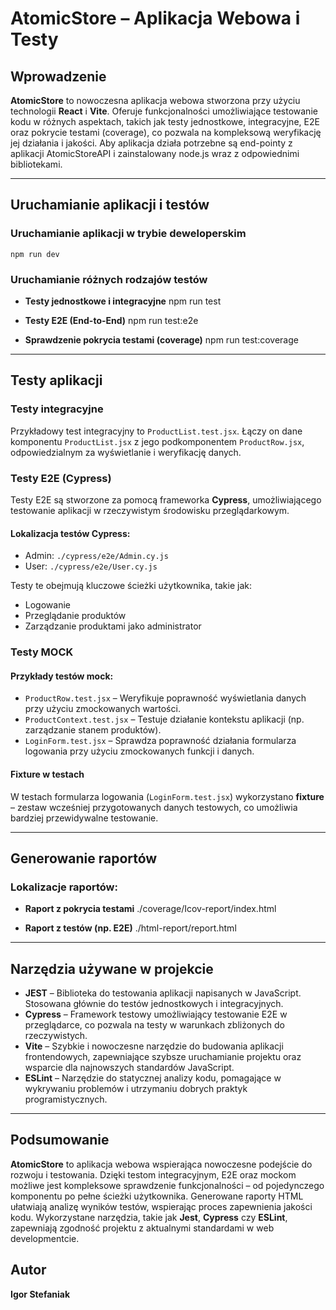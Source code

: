 # AtomicStore – Aplikacja Webowa i Testy

## Wprowadzenie
**AtomicStore** to nowoczesna aplikacja webowa stworzona przy użyciu technologii **React** i **Vite**. 
Oferuje funkcjonalności umożliwiające testowanie kodu w różnych aspektach, takich jak testy jednostkowe, integracyjne, E2E oraz pokrycie testami (coverage), 
co pozwala na kompleksową weryfikację jej działania i jakości. Aby aplikacja działa potrzebne są end-pointy z aplikacji AtomicStoreAPI i zainstalowany node.js wraz z
odpowiednimi bibliotekami.

---

## Uruchamianie aplikacji i testów

### Uruchamianie aplikacji w trybie deweloperskim
    npm run dev

### Uruchamianie różnych rodzajów testów

- **Testy jednostkowe i integracyjne**
    npm run test

- **Testy E2E (End-to-End)**
    npm run test:e2e

- **Sprawdzenie pokrycia testami (coverage)**
    npm run test:coverage

---

## Testy aplikacji

### Testy integracyjne
Przykładowy test integracyjny to `ProductList.test.jsx`. Łączy on dane komponentu `ProductList.jsx` z jego podkomponentem `ProductRow.jsx`, odpowiedzialnym za wyświetlanie i weryfikację danych.

### Testy E2E (Cypress)
Testy E2E są stworzone za pomocą frameworka **Cypress**, umożliwiającego testowanie aplikacji w rzeczywistym środowisku przeglądarkowym.

#### Lokalizacja testów Cypress:
- Admin: `./cypress/e2e/Admin.cy.js`
- User: `./cypress/e2e/User.cy.js`

Testy te obejmują kluczowe ścieżki użytkownika, takie jak:
- Logowanie
- Przeglądanie produktów
- Zarządzanie produktami jako administrator

### Testy MOCK
#### Przykłady testów mock:
- `ProductRow.test.jsx` – Weryfikuje poprawność wyświetlania danych przy użyciu zmockowanych wartości.
- `ProductContext.test.jsx` – Testuje działanie kontekstu aplikacji (np. zarządzanie stanem produktów).
- `LoginForm.test.jsx` – Sprawdza poprawność działania formularza logowania przy użyciu zmockowanych funkcji i danych.

#### Fixture w testach
W testach formularza logowania (`LoginForm.test.jsx`) wykorzystano **fixture** – zestaw wcześniej przygotowanych danych testowych,
 co umożliwia bardziej przewidywalne testowanie.

---

## Generowanie raportów

### Lokalizacje raportów:
- **Raport z pokrycia testami**
    ./coverage/Icov-report/index.html

- **Raport z testów (np. E2E)**
    ./html-report/report.html

---

## Narzędzia używane w projekcie

- **JEST** – Biblioteka do testowania aplikacji napisanych w JavaScript. Stosowana głównie do testów jednostkowych i integracyjnych.
- **Cypress** – Framework testowy umożliwiający testowanie E2E w przeglądarce, co pozwala na testy w warunkach zbliżonych do rzeczywistych.
- **Vite** – Szybkie i nowoczesne narzędzie do budowania aplikacji frontendowych, zapewniające szybsze uruchamianie projektu oraz wsparcie dla najnowszych standardów JavaScript.
- **ESLint** – Narzędzie do statycznej analizy kodu, pomagające w wykrywaniu problemów i utrzymaniu dobrych praktyk programistycznych.

---

## Podsumowanie
**AtomicStore** to aplikacja webowa wspierająca nowoczesne podejście do rozwoju i testowania. Dzięki testom integracyjnym, 
E2E oraz mockom możliwe jest kompleksowe sprawdzenie funkcjonalności – od pojedynczego komponentu po pełne ścieżki użytkownika. 
Generowane raporty HTML ułatwiają analizę wyników testów, wspierając proces zapewnienia jakości kodu. 
Wykorzystane narzędzia, takie jak **Jest**, **Cypress** czy **ESLint**, zapewniają zgodność projektu z aktualnymi standardami w web developmentcie.

## Autor
**Igor Stefaniak**